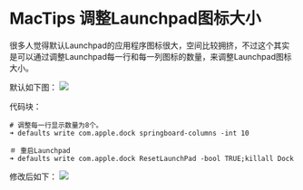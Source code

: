 # MacTips 调整Launchpad图标大小


很多人觉得默认Launchpad的应用程序图标很大，空间比较拥挤，不过这个其实是可以通过调整Launchpad每一行和每一列图标的数量，来调整Launchpad图标大小。

默认如下图：
![](http://samzong.oss-cn-shenzhen.aliyuncs.com/2016%2F04%2FQQ20160408-1.jpg)

代码块：

```
# 调整每一行显示数量为8个。
➜ defaults write com.apple.dock springboard-columns -int 10

＃ 重启Launchpad
➜ defaults write com.apple.dock ResetLaunchPad -bool TRUE;killall Dock
```

修改后如下：
![](http://samzong.oss-cn-shenzhen.aliyuncs.com/2016%2F04%2FQQ20160408-2.jpg)

